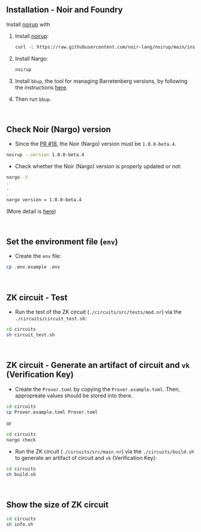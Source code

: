 ## Installation - Noir and Foundry

Install [noirup](https://noir-lang.org/docs/getting_started/noir_installation) with

1. Install [noirup](https://noir-lang.org/docs/getting_started/noir_installation):

   ```bash
   curl -L https://raw.githubusercontent.com/noir-lang/noirup/main/install | bash
   ```

2. Install Nargo:

   ```bash
   noirup
   ```

3. Install `bbup`, the tool for managing Barretenberg versions, by following the instructions
   [here](https://github.com/AztecProtocol/aztec-packages/blob/master/barretenberg/bbup/README.md#installation).

4. Then run `bbup`.

<br>

## Check Noir (Nargo) version

- Since the [PR #18](https://github.com/JBANKS040/OpenBands/pull/18), the Noir (Nargo) version must be `1.0.0-beta.4`.
```bash
noirup --version 1.0.0-beta.4
```

- Check whether the Noir (Nargo) version is properly updated or not:
```bash
nargo -V
.
.
.
nargo version = 1.0.0-beta.4
```
(More detail is [here](https://noir-lang.org/docs/getting_started/noir_installation#fetching-binaries))

<br>

## Set the environment file (`env`)

- Create the `env` file:
```bash
cp .env.example .env
```

<br>

## ZK circuit - Test

- Run the test of the ZK circuit (`./circuits/src/tests/mod.nr`) via the `./circuits/circuit_test.sh`:
```bash
cd circuits
sh circuit_test.sh
```

<br>

## ZK circuit - Generate an artifact of circuit and `vk` (Verification Key)

- Create the `Prover.toml` by copying the `Prover.example.toml`. Then, appropreate values should be stored into there.
```bash
cd circuits
cp Prover.example.toml Prover.toml
```
or
```bash
cd circuits
nargo check
```

- Run the ZK circuit (`./circuits/src/main.nr`) via the `./circuits/build.sh` to generate an artifact of circuit and `vk` (Verification Key):
```bash
cd circuits
sh build.sh
```

<br>

## Show the size of ZK circuit
```bash
cd circuits
sh info.sh
```
